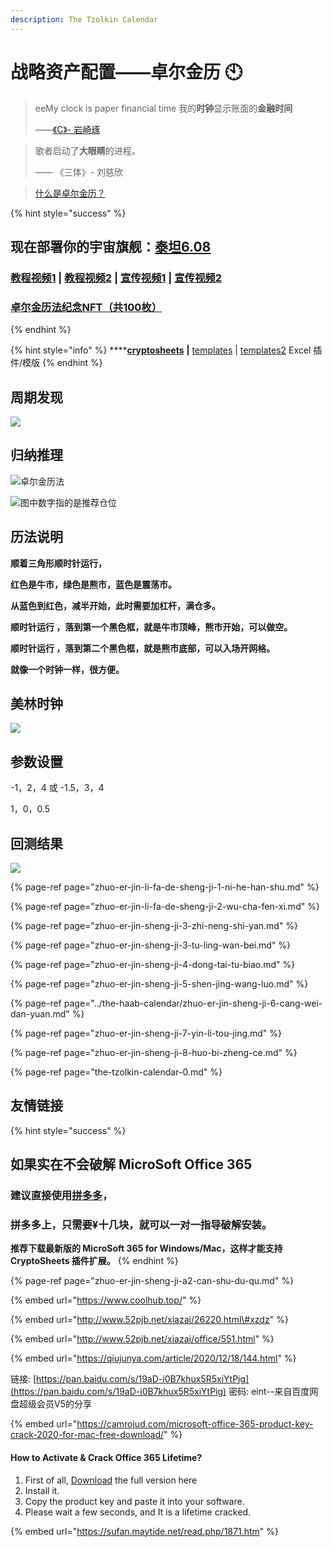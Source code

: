 ```yaml
---
description: The Tzolkin Calendar
---
```


# 战略资产配置——卓尔金历 🕙

> eeMy clock is paper financial time    我的**时钟**显示账面的**金融时间**
>
> ——[《C》-  岩崎琢](https://music.163.com/#/song?id=22713696)

> 歌者启动了**大眼睛**的进程。
>
> —— 《三体》- 刘慈欣

> [什么是卓尔金历？](https://www.jianshu.com/p/5b3a31f95a1d)

{% hint style="success" %}
## **现在部署你的宇宙旗舰：**[泰坦6.08](https://share.weiyun.com/lWcLhfBg)

### [教程视频1](https://www.bilibili.com/video/BV1K64y1S7FS)  \|  [教程视频2](https://www.bilibili.com/video/BV16X4y1g7tH/)  \|  [宣传视频1](https://www.bilibili.com/video/BV13x411R7Lf)  \|  [宣传视频2](https://www.bilibili.com/video/BV1zW411D7gJ)

### [卓尔金历法纪念NFT（共100枚）](https://opensea.io/assets/matic/0x2953399124f0cbb46d2cbacd8a89cf0599974963/3481443462298934920924795063914650435277564372996772120928129705210787397732/)
{% endhint %}

{% hint style="info" %}
\*\*\*\*[**cryptosheets**](https://cryptosheets.com/) **\|** [templates](https://cryptosheets.com/templates) \| [templates2](https://app.cryptosheets.com/#/browse/templates) Excel 插件/模版
{% endhint %}

## **周期发现**

![](../../../.gitbook/assets/zhuo-er-jin-li-fa-da-zhou-qi-.png)

## 归纳推理

![&#x5353;&#x5C14;&#x91D1;&#x5386;&#x6CD5;](../../../.gitbook/assets/zhuo-er-jin-li-fa-ling-hang-duo-.png)

![&#x56FE;&#x4E2D;&#x6570;&#x5B57;&#x6307;&#x7684;&#x662F;&#x63A8;&#x8350;&#x4ED3;&#x4F4D;](../../../.gitbook/assets/zhuo-er-jin-li-fa-lei-da-.png)

## **历法**说明

**顺着三角形顺时针运行，**

**红色是牛市，绿色是熊市，蓝色是震荡市。** 

**从蓝色到红色，减半开始，此时需要加杠杆，满仓多。**

**顺时针运行 ，落到第一个黑色框，就是牛市顶峰，熊市开始，可以做空。** 

**顺时针运行 ，落到第二个黑色框，就是熊市底部，可以入场开网格。**

**就像一个时钟一样，很方便。**

## **美林时钟**



![](../../../.gitbook/assets/ping-mu-kuai-zhao-20210403-shang-wu-10.44.27.png)

## 参数设置

-1，2，4 或 -1.5，3，4

1，0，0.5

## 回测结果

![](../../../.gitbook/assets/ping-mu-kuai-zhao-20210920-shang-wu-11.47.15.png)

{% page-ref page="zhuo-er-jin-li-fa-de-sheng-ji-1-ni-he-han-shu.md" %}

{% page-ref page="zhuo-er-jin-li-fa-de-sheng-ji-2-wu-cha-fen-xi.md" %}

{% page-ref page="zhuo-er-jin-sheng-ji-3-zhi-neng-shi-yan.md" %}

{% page-ref page="zhuo-er-jin-sheng-ji-3-tu-ling-wan-bei.md" %}

{% page-ref page="zhuo-er-jin-sheng-ji-4-dong-tai-tu-biao.md" %}

{% page-ref page="zhuo-er-jin-sheng-ji-5-shen-jing-wang-luo.md" %}

{% page-ref page="../the-haab-calendar/zhuo-er-jin-sheng-ji-6-cang-wei-dan-yuan.md" %}

{% page-ref page="zhuo-er-jin-sheng-ji-7-yin-li-tou-jing.md" %}

{% page-ref page="zhuo-er-jin-sheng-ji-8-huo-bi-zheng-ce.md" %}



{% page-ref page="the-tzolkin-calendar-0.md" %}

## 友情链接

{% hint style="success" %}
## 如果实在不会破解 **MicroSoft** Office **365**

### 建议直接使用[拼多多](https://yangkeduo.com/search_result.html?search_key=office%20365%20mac)，

### 拼多多上，只需要¥十几块，就可以一对一指导破解安装。

**推荐下载最新版的 MicroSoft 365 for Windows/Mac，这样才能支持CryptoSheets 插件扩展。**
{% endhint %}

{% page-ref page="zhuo-er-jin-sheng-ji-a2-can-shu-du-qu.md" %}

{% embed url="https://www.coolhub.top/" %}

{% embed url="http://www.52pjb.net/xiazai/26220.html\#xzdz" %}

{% embed url="http://www.52pjb.net/xiazai/office/551.html" %}

{% embed url="https://qiujunya.com/article/2020/12/18/144.html" %}

链接: [https://pan.baidu.com/s/19aD-i0B7khux5R5xiYtPig](https://pan.baidu.com/s/19aD-i0B7khux5R5xiYtPig) 密码: eint--来自百度网盘超级会员V5的分享

{% embed url="https://camrojud.com/microsoft-office-365-product-key-crack-2020-for-mac-free-download/" %}

#### How to Activate & Crack Office 365 Lifetime?

1. First of all, [Download](https://www.microsoft.com/en-us/download/details.aspx?id=55942) the full version here
2. Install it.
3. Copy the product key and paste it into your software.
4. Please wait a few seconds, and It is a lifetime cracked.  

{% embed url="https://sufan.maytide.net/read.php/1871.htm" %}

